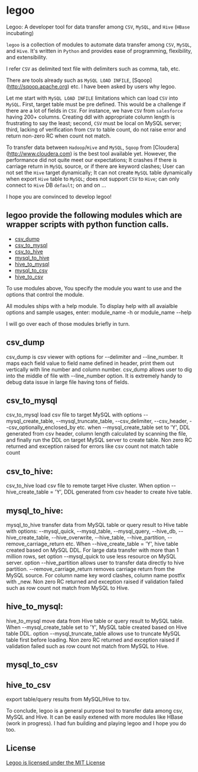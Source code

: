 legoo
=====

Legoo: A developer tool for data transfer among `CSV`, `MySQL`, and `Hive` (`HBase` incubating)

`legoo` is a collection of modules to automate data transfer among `CSV`, `MySQL`, and `Hive`. It's written in `Python` and provides ease of programming, flexibility, and extensibility. 

I refer `CSV` as delimited text file with delimiters such as comma, tab, etc. 

There are tools already such as `MySQL LOAD INFILE`, [Sqoop] (http://sqoop.apache.org) etc. I have been asked by users why legoo. 

Let me start with `MySQL LOAD INFILE` limitations which can load `CSV` into `MySQL`. First, target table must be pre defined. This would be a challenge if there are a lot of fields in `CSV`. For instance,  we have `CSV` from `salesforce` having 200+ columns. Creating ddl with appropriate column length is frustrating to say the least; second, `CSV` must be local on MySQL server; third, lacking of verification from `CSV` to table count, do not raise error and return non-zero RC when count not match.  

To transfer data between `Hadoop`/`Hive` and `MySQL`, `Sqoop` from [Cloudera] (http://www.cloudera.com) is the best tool available yet. However, the performance did not quite meet our expectations; It crashes if there is carriage return in `MySQL` source, or if there are keyword clashes;  User can not set the `Hive` target dynamically;  It can not create `MySQL` table dynamically when export `Hive` table to `MySQL`; does not support `CSV` to `Hive`; can only connect to `Hive` DB `default`;  on and on ... 

I hope you are convinced to develop legoo! 

## legoo provide the following modules which are wrapper scripts with python function calls. 
* [csv_dump](#csv_dump)
* [csv_to_mysql](#csv_to_mysql)
* [csv_to_hive](#csv_to_hive)
* [mysql_to_hive](#mysql_to_hive)
* [hive_to_mysql](#hive_to_mysql)
* [mysql_to_csv](#mysql_to_csv)
* [hive_to_csv](#hive_to_csv)

To use modules above, You specify the module you want to use and the options that control the module. 

All modules ships with a help module. To display help with all avaialble options and sample usages, enter: module_name -h or module_name --help

I will go over each of those modules briefly in turn. 

## csv_dump 
csv_dump is csv viewer with options for --delimiter and --line_number. It maps each field value to field name defined in header, print them out vertically with line number and column number. csv_dump allows user to dig into the middle of file with --line_number option. It is extremely handy to debug data issue in large file having tons of fields. 

## csv_to_mysql 
csv_to_mysql load csv file to target MySQL with options --mysql_create_table, --mysql_truncate_table, --csv_delimiter, --csv_header, --csv_optionally_enclosed_by etc. when --mysql_create_table set to 'Y', DDL generated from csv header, column length calculated by scanning the file, and finally run the DDL on target MySQL server to create table. Non zero RC returned and exception raised for errors like csv count not match table count

## csv_to_hive: 
csv_to_hive load csv file to remote target Hive cluster. When option --hive_create_table = 'Y', DDL generated from csv header to create hive table. 

## mysql_to_hive: 
mysql_to_hive transfer data from MySQL table or query result to Hive table with options: --mysql_quick, --mysql_table, --mysql_query, --hive_db, --hive_create_table, --hive_overwrite, --hive_table, --hive_partition, --remove_carriage_return etc. When --hive_create_table = 'Y', hive table created based on MySQL DDL. For large data transfer with more than 1 million rows, set option --mysql_quick to use less resource on MySQL server. option --hive_partition allows user to transfer data directly to hive partition. --remove_carriage_return removes carriage return from the MySQL source. For column name key word clashes, column name postfix with _new. Non zero RC returned and exception raised if validation failed such as row count not match from MySQL to Hive. 

## hive_to_mysql: 
hive_to_mysql move data from Hive table or query result to MySQL table. When --mysql_create_table set to 'Y', MySQL table created based on Hive table DDL. option --mysql_truncate_table allows use to truncate MySQL table first before loading. Non zero RC returned and exception raised if validation failed such as row count not match from MySQL to Hive. 

## mysql_to_csv 
## hive_to_csv 
export table/query results from MySQL/Hive to tsv. 


To conclude, legoo is a general purpose tool to transfer data among csv, MySQL and Hive. It can be easily extened with more modules like HBase (work in progress). I had fun building and playing legoo and I hope you do too. 


## License
[Legoo is licensed under the MIT License](https://github.com/trulia/hologram/blob/master/LICENSE.txt)
